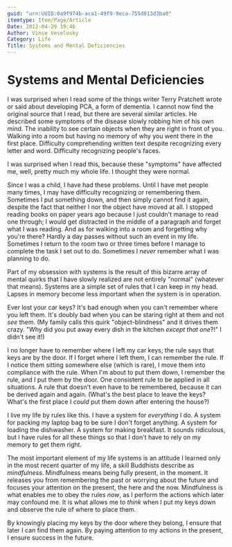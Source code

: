 ```yaml
---
guid: "urn:UUID:0a9f974b-aca1-49f9-9eca-755d013d3ba0"
itemtype: Item/Page/Article
Date: 2012-04-29 19:46
Author: Vince Veselosky
Category: Life
Title: Systems and Mental Deficiencies
---
```


# Systems and Mental Deficiencies

I was surprised when I read some of the things writer Terry Pratchett
wrote or said about developing PCA, a form of dementia. I cannot now
find the original source that I read, but there are several similar
articles. He described some symptoms of the disease slowly robbing him
of his own mind. The inability to see certain objects when they are
right in front of you. Walking into a room but having no memory of why
you went there in the first place. Difficulty comprehending written text
despite recognizing every letter and word. Difficulty recognizing
people's faces.

I was surprised when I read this, because these "symptoms" have affected
me, well, pretty much my whole life. I thought they were normal.

Since I was a child, I have had these problems. Until I have met people
many times, I may have difficulty recognizing or remembering them.
Sometimes I put something down, and then simply cannot find it again,
despite the fact that neither I nor the object have moved at all. I
stopped reading books on paper years ago because I just couldn't manage
to read one through; I would get distracted in the middle of a paragraph
and forget what I was reading. And as for walking into a room and
forgetting why you're there? Hardly a day passes without such an event
in my life. Sometimes I return to the room two or three times before I
manage to complete the task I set out to do. Sometimes I
*never* remember what I was planning to do.

Part of my obsession with systems is the result of this bizarre array of
mental quirks that I have slowly realized are not entirely "normal"
(whatever that means). Systems are a simple set of rules that I can keep
in my head. Lapses in memory become less important when the system is in
operation.

Ever lost your car keys? It's bad enough when you can't remember where
you left them. It's doubly bad when you can be staring right at them and
not *see* them. (My family calls this quirk "object-blindness" and it
drives them crazy. "Why did you put away every dish in the kitchen
_except that one_?!" I didn't see it!)

I no longer have to remember where I left my car keys; the rule says
that keys are by the door. If I forget where I left them, I can remember
the rule. If I notice them sitting somewhere else (which is rare), I
move them into compliance with the rule. When I'm about to put them
down, I remember the rule, and I put them by the door. One consistent
rule to be applied in all situations. A rule that doesn't even have to
be remembered, because it can be derived again and again. (What's the
best place to leave the keys? What's the first place I *could* put them
down after entering the house?)

I live my life by rules like this. I have a system for *everything* I
do. A system for packing my laptop bag to be sure I don't forget
anything. A system for loading the dishwasher. A system for making
breakfast. It sounds ridiculous, but I have rules for all these things
so that I don't have to rely on my memory to get them right.

The most important element of my life systems is an attitude I learned
only in the most recent quarter of my life, a skill Buddhists describe
as _mindfulness_. Mindfulness means being fully present, in the moment.
It releases you from remembering the past or worrying about the future
and focuses your attention on the present, the here and the now.
Mindfulness is what enables me to obey the rules _now_, as I perform the
actions which later may confound me. It is what allows me to _think_
when I put my keys down and observe the rule of where to place them.

By knowingly placing my keys by the door where they belong, I ensure
that later I can find them again. By paying attention to my actions in
the present, I ensure success in the future.
